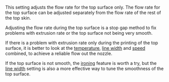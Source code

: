 This setting adjusts the flow rate for the top surface only. The flow rate for the top surface can be adjusted separately from the flow rate of the rest of the top skin.

Adjusting the flow rate during the top surface is a stop gap method to fix problems with extrusion rate or the top surface not being very smooth.

If there is a problem with extrusion rate only during the printing of the top surface, it is better to look at the [temperature](material_print_temperature.md), [line width](../experimental/roofing_line_width.md) and [speed](../speed/speed_roofing.md) combined, to achieve a reliable flow out the nozzle.

If the top surface is not smooth, the [ironing](../shell/ironing_enabled.md) feature is worth a try, but the [line width](../experimental/roofing_line_width.md) setting is also a more effective way to tune the smoothness of the top surface.